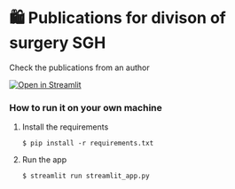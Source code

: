 # 🛍️ Publications for divison of surgery SGH

Check the publications from an author

[![Open in Streamlit](https://static.streamlit.io/badges/streamlit_badge_black_white.svg)](https://publication-division-of-surgery.streamlit.app/)

### How to run it on your own machine

1. Install the requirements

   ```
   $ pip install -r requirements.txt
   ```

2. Run the app

   ```
   $ streamlit run streamlit_app.py
   ```
